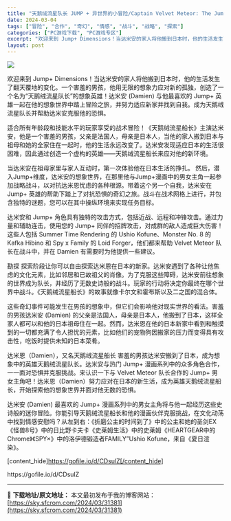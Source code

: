 ```yaml
---
title: "天鹅绒流星队长 JUMP + 异世界的小冒险/Captain Velvet Meteor: The Jump+ Dimensions BUILD 13372981 PC中文分享 500M"
date: 2024-03-04
tags: ["冒险", "合作", "奇幻", "情感", "战斗", "战略", "探索"]
categories: ["PC游戏下载", "PC游戏专区"]
excerpt: "欢迎来到 Jump+ Dimensions！当达米安的家人将他搬到日本时，他的生活发生了翻天覆地的变化。一个害羞的男孩，他用无限的想象力应对新的孤独，创造了一个名为“天鹅绒流星队长”的想象英雄！达米安 (Damien) 与他最喜欢的 Jump+ 英雄一起在他的想象世界中踏上冒险之旅，并努力适应新家并&hellip;"
layout: post
---
```


<img class="aligncenter" src="https://clan.akamai.steamstatic.com/images/43342480/a18a98a4023d77ed9e7d5aa2dfda46e85dc6f879.png" />

欢迎来到 Jump+ Dimensions！当达米安的家人将他搬到日本时，他的生活发生了翻天覆地的变化。一个害羞的男孩，他用无限的想象力应对新的孤独，创造了一个名为“天鹅绒流星队长”的想象英雄！达米安 (Damien) 与他最喜欢的 Jump+ 英雄一起在他的想象世界中踏上冒险之旅，并努力适应新家并找到自我。成为天鹅绒流星队长并帮助达米安克服他的恐惧。

适合所有年龄段和技能水平的玩家享受的战术冒险！《天鹅绒流星船长》主演达米安，他是一个害羞的男孩，父亲是法国人，母亲是日本人，当他的家人搬到日本与祖母和她的全家住在一起时，他的生活永远改变了。达米安发现适应日本的生活很困难，因此通过创造一个虚构的英雄——天鹅绒流星船长来应对他的新环境。

当达米安在祖母家里与家人互动时，第一次体验他在日本生活的挣扎。
然后，潜入Jump+维度，达米安的想象世界，在那里他与Jump+漫画中的男女主角一起参加战略战斗，以对抗达米恩忧虑的各种根源。带着这个另一个自我，达米安在 Jump+ 英雄的帮助下踏上了对抗恐惧的奇幻之旅。战斗在战术网格上进行，并包含独特的谜题，您可以在其中操纵环境来实现任务目标。

达米安和 Jump+ 角色具有独特的攻击方式，包括近战、远程和冲锋攻击。通过力量和辅助连击，使用您的 Jump+ 同伴的招牌攻击，对成群的敌人造成巨大伤害！这些人包括 Summer Time Rendering 的 Ushio Kofune、Monster No. 8 的 Kafka Hibino 和 Spy x Family 的 Loid Forger，他们都来帮助 Velvet Meteor 队长在战斗中，并在 Damien 有需要时为他提供一些建议。

勘探
探索阶段让你可以自由探索达米恩在日本的新家。达米安遇到了各种让他焦虑的文化元素，比如邻居和已故祖父的肖像。为了克服这些障碍，达米安前往想象的世界成为队长，并经历了无数史诗般的战斗。玩家的行动将决定你最终在哪个世界中战斗。《天鹅绒流星船长》的故事就像卡尔文和霍布斯以及二之国的混合体。

这些奇幻事件可能发生在男孩的想象中，但它们会影响他对现实世界的看法。害羞的男孩达米安 (Damien) 的父亲是法国人，母亲是日本人，他搬到了日本，这样全家人都可以和他的日本祖母住在一起。然而，达米恩在他的日本新家中看到和触摸到的一切都充满了令人担忧的元素，比如他们的宠物狗因搬家的压力而变得具有攻击性，吃饭时提供未知的日本菜肴。

达米恩（Damien），又名天鹅绒流星船长
害羞的男孩达米安搬到了日本，成为想象中的英雄天鹅绒流星队长。达米安与热门 Jump+ 漫画系列中的众多角色合作，一一面对恐惧并克服挑战。来认识一下与 Velvet Meteor 队长合作的 Jump+ 男女主角吧！达米恩（Damien）努力应对在日本的新生活，成为英雄天鹅绒流星船长，开始探索他的想象世界并面对他无数的恐惧。

达米安 (Damien) 最喜欢的 Jump+ 漫画系列中的男女主角将与他一起经历这些史诗般的迷你冒险。你能引导天鹅绒流星船长和他的漫画伙伴克服挑战，在文化动荡中找到情感安慰吗？从左到右：《折磨公主的时间到了》中的公主和她的圣剑EX《怪兽8号》中的日比野卡夫卡《史莱姆生活》中的史莱姆《HEARTGEAR中的Chrome》《SPY×》中的洛伊德锻造者FAMILY”Ushio Kofune，来自《夏日渲染》。

[content_hide]https://gofile.io/d/CDsulZ[/content_hide]

<!--wechatfans start-->https://gofile.io/d/CDsulZ<!--wechatfans end-->

---
📖 **下载地址/原文地址：** 本文最初发布于我的博客网站：[https://sky.sfcrom.com/2024/03/31381](https://sky.sfcrom.com/2024/03/31381)
